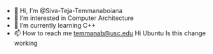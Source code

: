 - 👋 Hi, I’m @Siva-Teja-Temmanaboiana
- 👀 I’m interested in Computer Architecture
- 🌱 I’m currently learning C++
- 📫 How to reach me temmanab@usc.edu
Hi Ubuntu
Is this change working

<!---
Siva-Teja-Temmanaboiana/Siva-Teja-Temmanaboiana is a ✨ special ✨ repository because its `README.md` (this file) appears on your GitHub profile.
You can click the Preview link to take a look at your changes.
--->

